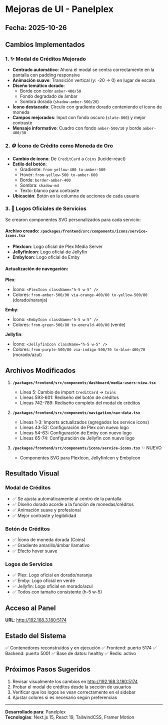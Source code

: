 # Mejoras de UI - Panelplex
## Fecha: 2025-10-26

## Cambios Implementados

### 1. ✨ Modal de Créditos Mejorado
- **Centrado automático**: Ahora el modal se centra correctamente en la pantalla con padding responsive
- **Animación suave**: Transición vertical (y: -20 → 0) en lugar de escala
- **Diseño temático dorado**: 
  - Borde con color `amber-400/50`
  - Fondo degradado de ámbar
  - Sombra dorada (`shadow-amber-500/20`)
- **Ícono destacado**: Círculo con gradiente dorado conteniendo el ícono de moneda
- **Campos mejorados**: Input con fondo oscuro (`slate-800`) y mejor contraste
- **Mensaje informativo**: Cuadro con fondo `amber-500/10` y borde `amber-400/30`

### 2. 🪙 Ícono de Crédito como Moneda de Oro
- **Cambio de ícono**: De `CreditCard` a `Coins` (lucide-react)
- **Estilo del botón**:
  - Gradiente: `from-yellow-400 to-amber-500`
  - Hover: `from-yellow-500 to-amber-600`
  - Borde: `border-amber-400`
  - Sombra: `shadow-md`
  - Texto: blanco para contraste
- **Ubicación**: Botón en la columna de acciones de cada usuario

### 3. 🎨 Logos Oficiales de Servicios
Se crearon componentes SVG personalizados para cada servicio:

#### Archivo creado: `/packages/frontend/src/components/icons/service-icons.tsx`
- **PlexIcon**: Logo oficial de Plex Media Server
- **JellyfinIcon**: Logo oficial de Jellyfin
- **EmbyIcon**: Logo oficial de Emby

#### Actualización de navegación:
**Plex**:
- Ícono: `<PlexIcon className="h-5 w-5" />`
- Colores: `from-amber-500/90 via-orange-400/80 to-yellow-500/80` (dorado/naranja)

**Emby**:
- Ícono: `<EmbyIcon className="h-5 w-5" />`
- Colores: `from-green-500/80 to-emerald-400/80` (verde)

**Jellyfin**:
- Ícono: `<JellyfinIcon className="h-5 w-5" />`
- Colores: `from-purple-500/80 via-indigo-500/70 to-blue-400/70` (morado/azul)

## Archivos Modificados

1. **`/packages/frontend/src/components/dashboard/media-users-view.tsx`**
   - Línea 5: Cambio de import `CreditCard` → `Coins`
   - Líneas 593-601: Rediseño del botón de créditos
   - Líneas 742-789: Rediseño completo del modal de créditos

2. **`/packages/frontend/src/components/navigation/nav-data.tsx`**
   - Líneas 1-3: Imports actualizados (agregados los service icons)
   - Líneas 43-52: Configuración de Plex con nuevo logo
   - Líneas 54-63: Configuración de Emby con nuevo logo
   - Líneas 65-74: Configuración de Jellyfin con nuevo logo

3. **`/packages/frontend/src/components/icons/service-icons.tsx`** ✨ NUEVO
   - Componentes SVG para PlexIcon, JellyfinIcon y EmbyIcon

## Resultado Visual

### Modal de Créditos
- ✅ Se ajusta automáticamente al centro de la pantalla
- ✅ Diseño dorado acorde a la función de monedas/créditos
- ✅ Animación suave y profesional
- ✅ Mejor contraste y legibilidad

### Botón de Créditos
- ✅ Ícono de moneda dorada (Coins)
- ✅ Gradiente amarillo/ámbar llamativo
- ✅ Efecto hover suave

### Logos de Servicios
- ✅ Plex: Logo oficial en dorado/naranja
- ✅ Emby: Logo oficial en verde
- ✅ Jellyfin: Logo oficial en morado/azul
- ✅ Todos con tamaño consistente (h-5 w-5)

## Acceso al Panel
**URL**: http://192.168.3.180:5174

## Estado del Sistema
✅ Contenedores reconstruidos y en ejecución
✅ Frontend: puerto 5174
✅ Backend: puerto 5001
✅ Base de datos: healthy
✅ Redis: activo

## Próximos Pasos Sugeridos
1. Revisar visualmente los cambios en http://192.168.3.180:5174
2. Probar el modal de créditos desde la sección de usuarios
3. Verificar que los logos se vean correctamente en el sidebar
4. Ajustar colores si es necesario según preferencias

---
**Desarrollado para**: Panelplex  
**Tecnologías**: Next.js 15, React 19, TailwindCSS, Framer Motion

